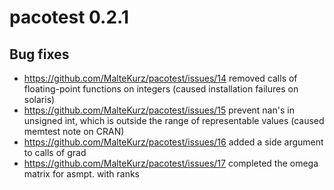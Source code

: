 # pacotest 0.2.1
## Bug fixes
* https://github.com/MalteKurz/pacotest/issues/14 removed calls of floating-point functions on integers (caused installation failures on solaris)
* https://github.com/MalteKurz/pacotest/issues/15 prevent nan's in unsigned int, which is outside the range of representable values (caused memtest note on CRAN)
* https://github.com/MalteKurz/pacotest/issues/16 added a side argument to calls of grad
* https://github.com/MalteKurz/pacotest/issues/17 completed the omega matrix for asmpt. with ranks
